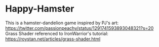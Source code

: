 # Happy-Hamster
This is a hamster-dandelion game inspired by PJ's art: https://twitter.com/passionpeachy/status/1291741593893048321?s=20
Grass Shader referenced to IronWarrior's tutorial: https://roystan.net/articles/grass-shader.html
